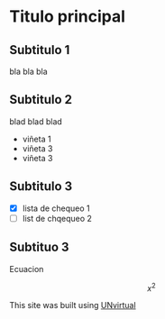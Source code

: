 # Titulo principal

## Subtitulo 1

bla bla bla

## Subtitulo 2

blad blad blad

* viñeta 1
* viñeta 3
* viñeta 3

## Subtitulo 3

- [x] lista de chequeo 1
- [ ] list de chqequeo 2

## Subtituo 3

Ecuacion

$$ x^2  $$



This site was built using [UNvirtual](https://unvirtual.medellin.unal.edu.co/)
